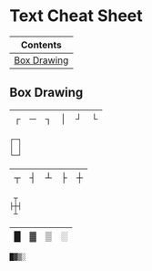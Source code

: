 # Text Cheat Sheet
| Contents |
|-|
|[Box Drawing](#box_drawing)|
## Box Drawing
|┌|─|┐|│|┘|└|
|-|-|-|-|-|-|
```
┌─┐	
│ │
└─┘
```
|┬|┤|┴|├|┼|
|-|-|-|-|-|
```
 ┬
├┼┤
 ┴
```
|█|▓|▒|░|
|-|-|-|-|
```
█▓▒░
```
